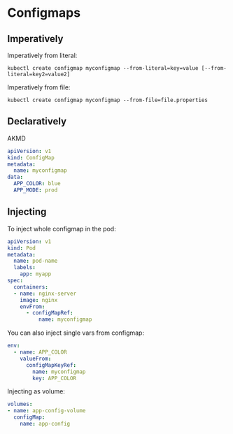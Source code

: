 # Configmaps

## Imperatively
Imperatively from literal:
```
kubectl create configmap myconfigmap --from-literal=key=value [--from-literal=key2=value2]
```

Imperatively from file:
```
kubectl create configmap myconfigmap --from-file=file.properties
```

## Declaratively
AKMD

```yaml
apiVersion: v1
kind: ConfigMap
metadata:
  name: myconfigmap
data:
  APP_COLOR: blue
  APP_MODE: prod
```

## Injecting

To inject whole configmap in the pod:
```yaml
apiVersion: v1
kind: Pod
metadata:
  name: pod-name
  labels:
    app: myapp
spec:
  containers:
  - name: nginx-server
    image: nginx
    envFrom:
      - configMapRef:
          name: myconfigmap
```

You can also inject single vars from configmap:
```yaml
env:
  - name: APP_COLOR
    valueFrom:
      configMapKeyRef: 
        name: myconfigmap
        key: APP_COLOR
```

Injecting as volume:
```yaml
volumes:
- name: app-config-volume
  configMap:
    name: app-config
```